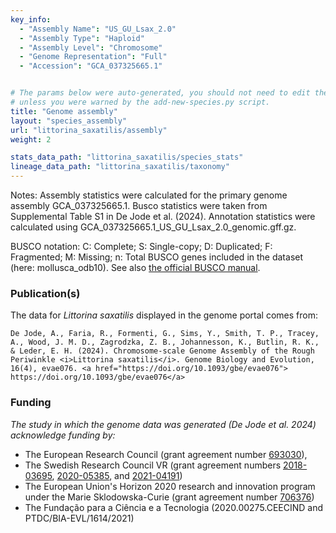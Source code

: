 ```yaml
---
key_info:
  - "Assembly Name": "US_GU_Lsax_2.0"
  - "Assembly Type": "Haploid"
  - "Assembly Level": "Chromosome"
  - "Genome Representation": "Full"
  - "Accession": "GCA_037325665.1"


# The params below were auto-generated, you should not need to edit them...
# unless you were warned by the add-new-species.py script.
title: "Genome assembly"
layout: "species_assembly"
url: "littorina_saxatilis/assembly"
weight: 2

stats_data_path: "littorina_saxatilis/species_stats"
lineage_data_path: "littorina_saxatilis/taxonomy"
---
```


Notes: Assembly statistics were calculated for the primary genome assembly GCA_037325665.1. Busco statistics were taken from Supplemental Table S1 in De Jode et al. (2024). Annotation statistics were calculated using GCA_037325665.1_US_GU_Lsax_2.0_genomic.gff.gz.

BUSCO notation: C: Complete; S: Single-copy; D: Duplicated; F: Fragmented; M: Missing; n: Total BUSCO genes included in the dataset (here: mollusca_odb10). See also [the official BUSCO manual](https://busco.ezlab.org/busco_userguide.html#interpreting-the-results).

### Publication(s)

The data for *Littorina saxatilis* displayed in the genome portal comes from:

```{style=citation}
De Jode, A., Faria, R., Formenti, G., Sims, Y., Smith, T. P., Tracey, A., Wood, J. M. D., Zagrodzka, Z. B., Johannesson, K., Butlin, R. K., & Leder, E. H. (2024). Chromosome-scale Genome Assembly of the Rough Periwinkle <i>Littorina saxatilis</i>. Genome Biology and Evolution, 16(4), evae076. <a href="https://doi.org/10.1093/gbe/evae076"> https://doi.org/10.1093/gbe/evae076</a>
```

### Funding

*The study in which the genome data was generated (De Jode et al. 2024) acknowledge funding by:*

- The European Research Council (grant agreement number [693030](https://cordis.europa.eu/project/id/693030)),
- The Swedish Research Council VR (grant agreement numbers [2018-03695](https://www.vr.se/swecris.html#/project/2018-03695_VR), [2020-05385](https://www.vr.se/swecris.html#/project/2020-05385_VR), and [2021-04191](https://www.vr.se/swecris.html#/project/2021-04191_VR))
- The European Union's Horizon 2020 research and innovation program under the Marie Sklodowska-Curie (grant agreement number [706376](https://cordis.europa.eu/project/id/706376))
- The Fundação para a Ciência e a Tecnologia (2020.00275.CEECIND and PTDC/BIA-EVL/1614/2021)

